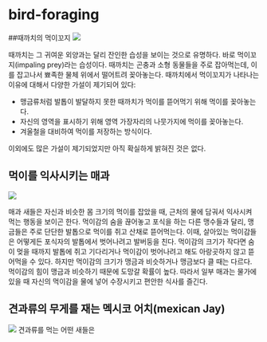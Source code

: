 # bird-foraging

##때까치의 먹이꼬지
 ![](https://cdn.mirror.wiki/http://images.mudfooted.com/Shrike-impaling-dunnock.jpg)
 
 때까치는 그 귀여운 외양과는 달리 잔인한 습성을 보이는 것으로 유명하다. 바로 먹이꼬지(impaling prey)라는 습성이다. 때까치는 곤충과 소형 동물들을 주로 잡아먹는데, 이를 잡고나서 뾰족한 물체 위에서 떨어트려 꽂아놓는다. 때까치에서 먹이꼬지가 나타나는 이유에 대해서 다양한 가설이 제기되어 있다: 
 * 맹금류처럼 발톱이 발달하지 못한 때까치가 먹이를 뜯어먹기 위해 먹이를 꽂아놓는다.
 * 자신의 영역을 표시하기 위해 영역 가장자리의 나뭇가지에 먹이를 꽂아놓는다.
 * 겨울철을 대비하여 먹이를 저장하는 방식이다.
 
이외에도 많은 가설이 제기되었지만 아직 확실하게 밝혀진 것은 없다.


## 먹이를 익사시키는 매과
 ![](http://dfwurbanwildlife.com/wp-content/uploads/2014/07/coopershawk-drowningvictim-006.jpg)
 
 매과 새들은 자신과 비슷한 몸 크기의 먹이를 잡았을 때, 근처의 물에 담궈서 익사시켜 먹는 행동을 보이곤 한다. 먹이감의 숨을 끊어놓고 포식을 하는 다른 맹수들과 달리, 맹금들은 주로 단단한 발톱으로 먹이를 쥐고 산채로 뜯어먹는다. 이때, 살아있는 먹이감들은 어떻게든 포식자의 발톱에서 벗어나려고 발버둥을 친다. 먹이감의 크기가 작다면 숨이 멎을 때까지 발톱에 쥐고 기다리거나 먹이감이 벗어나려고 해도 아랑곳하지 않고 뜯어먹을 수 있다. 하지만 먹이감의 크기가 맹금과 비슷하거나 맹금보다 클 때는 다르다. 먹이감의 힘이 맹금과 비슷하기 때문에 도망갈 확률이 높다. 따라서 일부 매과는 물가에 있을 때 자신의 먹이감을 물에 넣어 수장시키고 편안한 식사를 즐긴다.


## 견과류의 무게를 재는 멕시코 어치(mexican Jay)

 ![](http://i.imgur.com/2wE6K9Z.jpg)
 견과류를 먹는 어떤 새들은 
